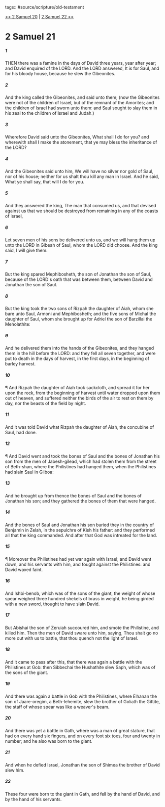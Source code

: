 tags:: #source/scripture/old-testament

[<< 2 Samuel 20](old-testament/10_2_Samuel/2_Samuel_20.md) | [2 Samuel 22 >>](old-testament/10_2_Samuel/2_Samuel_22.md)

# 2 Samuel 21

##### 1

THEN there was a famine in the days of David three years, year after year; and David enquired of the LORD. And the LORD answered, It is for Saul, and for his bloody house, because he slew the Gibeonites.

##### 2

And the king called the Gibeonites, and said unto them; (now the Gibeonites were not of the children of Israel, but of the remnant of the Amorites; and the children of Israel had sworn unto them: and Saul sought to slay them in his zeal to the children of Israel and Judah.)

##### 3

Wherefore David said unto the Gibeonites, What shall I do for you? and wherewith shall I make the atonement, that ye may bless the inheritance of the LORD?

##### 4

And the Gibeonites said unto him, We will have no silver nor gold of Saul, nor of his house; neither for us shalt thou kill any man in Israel. And he said, What ye shall say, that will I do for you.

##### 5

And they answered the king, The man that consumed us, and that devised against us that we should be destroyed from remaining in any of the coasts of Israel,

##### 6

Let seven men of his sons be delivered unto us, and we will hang them up unto the LORD in Gibeah of Saul, whom the LORD did choose. And the king said, I will give them.

##### 7

But the king spared Mephibosheth, the son of Jonathan the son of Saul, because of the LORD's oath that was between them, between David and Jonathan the son of Saul.

##### 8

But the king took the two sons of Rizpah the daughter of Aiah, whom she bare unto Saul, Armoni and Mephibosheth; and the five sons of Michal the daughter of Saul, whom she brought up for Adriel the son of Barzillai the Meholathite:

##### 9

And he delivered them into the hands of the Gibeonites, and they hanged them in the hill before the LORD: and they fell all seven together, and were put to death in the days of harvest, in the first days, in the beginning of barley harvest.

##### 10

¶ And Rizpah the daughter of Aiah took sackcloth, and spread it for her upon the rock, from the beginning of harvest until water dropped upon them out of heaven, and suffered neither the birds of the air to rest on them by day, nor the beasts of the field by night.

##### 11

And it was told David what Rizpah the daughter of Aiah, the concubine of Saul, had done.

##### 12

¶ And David went and took the bones of Saul and the bones of Jonathan his son from the men of Jabesh-gilead, which had stolen them from the street of Beth-shan, where the Philistines had hanged them, when the Philistines had slain Saul in Gilboa:

##### 13

And he brought up from thence the bones of Saul and the bones of Jonathan his son; and they gathered the bones of them that were hanged.

##### 14

And the bones of Saul and Jonathan his son buried they in the country of Benjamin in Zelah, in the sepulchre of Kish his father: and they performed all that the king commanded. And after that God was intreated for the land.

##### 15

¶ Moreover the Philistines had yet war again with Israel; and David went down, and his servants with him, and fought against the Philistines: and David waxed faint.

##### 16

And Ishbi-benob, which was of the sons of the giant, the weight of whose spear weighed three hundred shekels of brass in weight, he being girded with a new sword, thought to have slain David.

##### 17

But Abishai the son of Zeruiah succoured him, and smote the Philistine, and killed him. Then the men of David sware unto him, saying, Thou shalt go no more out with us to battle, that thou quench not the light of Israel.

##### 18

And it came to pass after this, that there was again a battle with the Philistines at Gob: then Sibbechai the Hushathite slew Saph, which was of the sons of the giant.

##### 19

And there was again a battle in Gob with the Philistines, where Elhanan the son of Jaare-oregim, a Beth-lehemite, slew the brother of Goliath the Gittite, the staff of whose spear was like a weaver's beam.

##### 20

And there was yet a battle in Gath, where was a man of great stature, that had on every hand six fingers, and on every foot six toes, four and twenty in number; and he also was born to the giant.

##### 21

And when he defied Israel, Jonathan the son of Shimea the brother of David slew him.

##### 22

These four were born to the giant in Gath, and fell by the hand of David, and by the hand of his servants.
